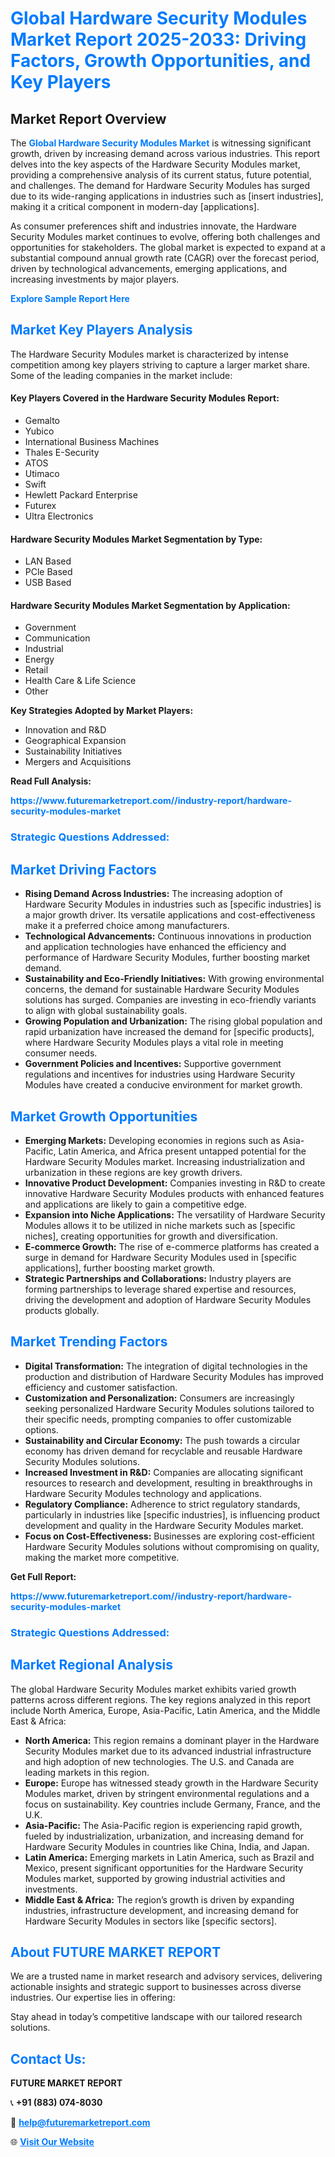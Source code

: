 <h1 style="color: #007BFF;">Global Hardware Security Modules Market Report 2025-2033: Driving Factors, Growth Opportunities, and Key Players</h1>

<section id="overview">
<h2>Market Report Overview</h2>
<p>The <a href="https://www.futuremarketreport.com//industry-report/hardware-security-modules-market" style="color: #007BFF; text-decoration: none;"><strong>Global Hardware Security Modules Market</strong></a> is witnessing significant growth, driven by increasing demand across various industries. This report delves into the key aspects of the Hardware Security Modules market, providing a comprehensive analysis of its current status, future potential, and challenges. The demand for Hardware Security Modules has surged due to its wide-ranging applications in industries such as [insert industries], making it a critical component in modern-day [applications].</p>
<p>As consumer preferences shift and industries innovate, the Hardware Security Modules market continues to evolve, offering both challenges and opportunities for stakeholders. The global market is expected to expand at a substantial compound annual growth rate (CAGR) over the forecast period, driven by technological advancements, emerging applications, and increasing investments by major players.</p>
</section>

<section id="overview">
<p><a href="https://www.futuremarketreport.com//request-sample/reportId=76529" style="color: #007BFF; text-decoration: none;"><strong>Explore Sample Report Here</strong></a></p>
</section>

<section id="key-players">
<h2 style="color: #007BFF;">Market Key Players Analysis</h2>
<p>The Hardware Security Modules market is characterized by intense competition among key players striving to capture a larger market share. Some of the leading companies in the market include:</p>
<h4>Key Players Covered in the Hardware Security Modules Report:</h4>
<ul><li>Gemalto</li><li>Yubico</li><li>International Business Machines</li><li>Thales E-Security</li><li>ATOS</li><li>Utimaco</li><li>Swift</li><li>Hewlett Packard Enterprise</li><li>Futurex</li><li>Ultra Electronics</li></ul>
<h4>Hardware Security Modules Market Segmentation by Type:</h4>
<ul><li>LAN Based</li><li>PCle Based</li><li>USB Based</li></ul>

<h4>Hardware Security Modules Market Segmentation by Application:</h4>
<ul><li>Government</li><li>Communication</li><li>Industrial</li><li>Energy</li><li>Retail</li><li>Health Care &amp; Life Science</li><li>Other</li></ul>
<p><strong>Key Strategies Adopted by Market Players:</strong></p>
<ul>
<li>Innovation and R&D</li>
<li>Geographical Expansion</li>
<li>Sustainability Initiatives</li>
<li>Mergers and Acquisitions</li>
</ul>
</section>

<section>
<p><strong>Read Full Analysis: </strong></p><a href="https://www.futuremarketreport.com//industry-report/hardware-security-modules-market" style="color: #007BFF; text-decoration: none;"><strong>https://www.futuremarketreport.com//industry-report/hardware-security-modules-market</strong></a>
<h3 style="color: #007BFF;">Strategic Questions Addressed:</h3>
</section>

<section id="driving-factors">
<h2 style="color: #007BFF;">Market Driving Factors</h2>
<ul>
<li><strong>Rising Demand Across Industries:</strong> The increasing adoption of Hardware Security Modules in industries such as [specific industries] is a major growth driver. Its versatile applications and cost-effectiveness make it a preferred choice among manufacturers.</li>
<li><strong>Technological Advancements:</strong> Continuous innovations in production and application technologies have enhanced the efficiency and performance of Hardware Security Modules, further boosting market demand.</li>
<li><strong>Sustainability and Eco-Friendly Initiatives:</strong> With growing environmental concerns, the demand for sustainable Hardware Security Modules solutions has surged. Companies are investing in eco-friendly variants to align with global sustainability goals.</li>
<li><strong>Growing Population and Urbanization:</strong> The rising global population and rapid urbanization have increased the demand for [specific products], where Hardware Security Modules plays a vital role in meeting consumer needs.</li>
<li><strong>Government Policies and Incentives:</strong> Supportive government regulations and incentives for industries using Hardware Security Modules have created a conducive environment for market growth.</li>
</ul>
</section>

<section id="growth-opportunities">
<h2 style="color: #007BFF;">Market Growth Opportunities</h2>
<ul>
<li><strong>Emerging Markets:</strong> Developing economies in regions such as Asia-Pacific, Latin America, and Africa present untapped potential for the Hardware Security Modules market. Increasing industrialization and urbanization in these regions are key growth drivers.</li>
<li><strong>Innovative Product Development:</strong> Companies investing in R&D to create innovative Hardware Security Modules products with enhanced features and applications are likely to gain a competitive edge.</li>
<li><strong>Expansion into Niche Applications:</strong> The versatility of Hardware Security Modules allows it to be utilized in niche markets such as [specific niches], creating opportunities for growth and diversification.</li>
<li><strong>E-commerce Growth:</strong> The rise of e-commerce platforms has created a surge in demand for Hardware Security Modules used in [specific applications], further boosting market growth.</li>
<li><strong>Strategic Partnerships and Collaborations:</strong> Industry players are forming partnerships to leverage shared expertise and resources, driving the development and adoption of Hardware Security Modules products globally.</li>
</ul>
</section>

<section id="trending-factors">
<h2 style="color: #007BFF;">Market Trending Factors</h2>
<ul>
<li><strong>Digital Transformation:</strong> The integration of digital technologies in the production and distribution of Hardware Security Modules has improved efficiency and customer satisfaction.</li>
<li><strong>Customization and Personalization:</strong> Consumers are increasingly seeking personalized Hardware Security Modules solutions tailored to their specific needs, prompting companies to offer customizable options.</li>
<li><strong>Sustainability and Circular Economy:</strong> The push towards a circular economy has driven demand for recyclable and reusable Hardware Security Modules solutions.</li>
<li><strong>Increased Investment in R&D:</strong> Companies are allocating significant resources to research and development, resulting in breakthroughs in Hardware Security Modules technology and applications.</li>
<li><strong>Regulatory Compliance:</strong> Adherence to strict regulatory standards, particularly in industries like [specific industries], is influencing product development and quality in the Hardware Security Modules market.</li>
<li><strong>Focus on Cost-Effectiveness:</strong> Businesses are exploring cost-efficient Hardware Security Modules solutions without compromising on quality, making the market more competitive.</li>
</ul>
</section>

<section>
<p><strong>Get Full Report: </strong></p><a href="https://www.futuremarketreport.com//industry-report/hardware-security-modules-market" style="color: #007BFF; text-decoration: none;"><strong>https://www.futuremarketreport.com//industry-report/hardware-security-modules-market</strong></a>
<h3 style="color: #007BFF;">Strategic Questions Addressed:</h3>
</section>


<section id="regional-analysis">
<h2 style="color: #007BFF;">Market Regional Analysis</h2>
<p>The global Hardware Security Modules market exhibits varied growth patterns across different regions. The key regions analyzed in this report include North America, Europe, Asia-Pacific, Latin America, and the Middle East & Africa:</p>
<ul>
<li><strong>North America:</strong> This region remains a dominant player in the Hardware Security Modules market due to its advanced industrial infrastructure and high adoption of new technologies. The U.S. and Canada are leading markets in this region.</li>
<li><strong>Europe:</strong> Europe has witnessed steady growth in the Hardware Security Modules market, driven by stringent environmental regulations and a focus on sustainability. Key countries include Germany, France, and the U.K.</li>
<li><strong>Asia-Pacific:</strong> The Asia-Pacific region is experiencing rapid growth, fueled by industrialization, urbanization, and increasing demand for Hardware Security Modules in countries like China, India, and Japan.</li>
<li><strong>Latin America:</strong> Emerging markets in Latin America, such as Brazil and Mexico, present significant opportunities for the Hardware Security Modules market, supported by growing industrial activities and investments.</li>
<li><strong>Middle East & Africa:</strong> The region’s growth is driven by expanding industries, infrastructure development, and increasing demand for Hardware Security Modules in sectors like [specific sectors].</li>
</ul>
</section>

<footer>
<h2 style="color: #007BFF;">About FUTURE MARKET REPORT</h2>
<p>We are a trusted name in market research and advisory services, delivering actionable insights and strategic support to businesses across diverse industries. Our expertise lies in offering:</p>

<p>Stay ahead in today’s competitive landscape with our tailored research solutions.</p>

<h2 style="color: #007BFF;">Contact Us:</h2>
<p><strong>FUTURE MARKET REPORT</strong></p>
<p>📞 <strong>+91 (883) 074-8030</strong></p>
<p>📧 <strong><a href="mailto:help@futuremarketreport.com" style="color: #007BFF;">help@futuremarketreport.com</a></strong></p>
<p>🌐 <strong><a href="https://www.futuremarketreport.com/" style="color: #007BFF;">Visit Our Website</a></strong></p>
</footer>